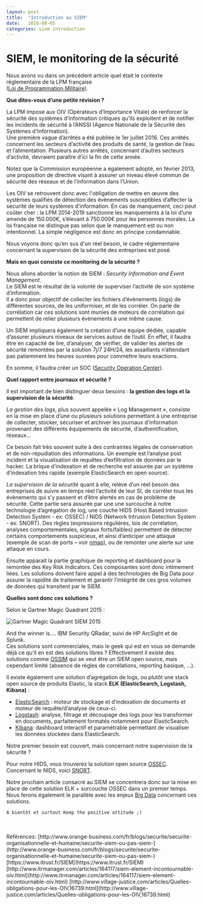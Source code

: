 ```yaml
---
layout: post
title:  "Introduction au SIEM"
date:   2016-08-05
categories: siem introduction
---
```

SIEM, le monitoring de la sécurité
===================
Nous avons vu dans un précédent article quel était le contexte réglementaire de la LPM française  
([Loi de Programmation Militaire](https://lepicte.github.io/general/introduction/2016/07/31/introduction-cybersecurite.html "https://lepicte.github.io/general/introduction/2016/07/31/introduction-cybersecurite.html")).  

**Que dites-vous d’une petite révision ?**  

La LPM impose aux OIV (Opérateurs d’Importance Vitale) de renforcer la sécurité des systèmes d’information critiques qu’ils exploitent et de notifier les incidents de sécurité à l’ANSSI (Agence Nationale de la Sécurité des Systèmes d'Information).  
Une première vague d’arrêtés a été publiée le 1er juillet 2016. Ces arrêtés concernent les secteurs d’activité des produits de santé, la gestion de l’eau et l’alimentation. Plusieurs autres arrêtés, concernant d’autres secteurs d’activité, devraient paraître d’ici la fin de cette année.  

Notez que la Commission européenne a également adopté, en février 2013, une proposition de directive visant à assurer un niveau élevé commun de sécurité des réseaux et de l’information dans l’Union.  
  
Les OIV se retrouvent donc avec l'obligation de mettre en œuvre des systèmes qualifiés de détection des évènements susceptibles d’affecter la sécurité de leurs systèmes d’information. En cas de manquement, ceci peut coûter cher : la LPM 2014-2019 sanctionne les manquements à la loi d’une amende de 150.000€, s’élevant à 750.000€ pour les personnes morales. La loi française ne distingue pas selon que le manquement est ou non intentionnel. La simple négligence est donc en principe condamnable.  

Nous voyons donc qu’en sus d'un réel besoin, le cadre réglementaire concernant la supervision de la sécurité des entreprises est posé.  

**Mais en quoi consiste ce monitoring de la sécurité ?**  

Nous allons aborder la notion de SIEM : *Security Information and Event Management*.  
Le SIEM est le résultat de la volonté de superviser l’activité de son système d’information.  
Il a donc pour objectif de collecter les fichiers d’évènements (logs) de différentes sources, de les uniformiser, et de les corréler. On parle de corrélation car ces solutions sont munies de moteurs de corrélation qui permettent de relier plusieurs évènements à une même cause.  

Un SIEM impliquera également la création d’une équipe dédiée, capable d’assurer plusieurs niveaux de services autour de l’outil. En effet, il faudra être en capacité de lire, d’analyser, de vérifier, de valider les alertes de sécurité remontées par la solution 7j/7 24H/24, les assaillants n’attendant pas patiemment les heures ouvrées pour commettre leurs exactions.  

En somme, il faudra créer un SOC ([Security Operation Center](https://fr.wikipedia.org/wiki/Security_Operations_Center "https://fr.wikipedia.org/wiki/Security_Operations_Center")).

**Quel rapport entre journaux et sécurité ?**  
 
Il est important de bien distinguer deux besoins : __la gestion des logs et la supervision de la sécurité__.  

*La gestion des logs*, plus souvent appelée « Log Management », consiste en la mise en place d’une ou plusieurs solutions permettant à une entreprise de
collecter, stocker, sécuriser et archiver les journaux d’information provenant des différents équipements de sécurité, d’authentification, réseaux...  

Ce besoin fait très souvent suite à des contraintes légales de conservation et de non-répudiation des informations. Un exemple est l’analyse post incident et la visualisation de requêtes d’exfiltration de données par le hacker. La brique d’indexation et de recherche est assurée par un système d’indexation très rapide (exemple ElasticSearch en open source).  

*La supervision de la sécurité* quant à elle, relève d’un réel besoin des entreprises de suivre en temps réel l’activité de leur SI, de corréler tous les évènements qui s’y passent et d’être alertés en cas de problème de sécurité. Cette partie sera assurée par une une surcouche à notre technologie d’agrégation de log, une couche HIDS (Host Based Intrusion Detection System - ex: OSSEC) / NIDS (Network Intrusion Detection System - ex: SNORT). Des règles (expressions régulières, lois de corrélation, analyses comportementales, signaux forts/faibles) permettent de détecter certains comportements suspicieux, et ainsi d’anticiper une attaque (exemple de scan de ports – voir [nmap](https://nmap.org/book/man-port-scanning-techniques.html "https://nmap.org/book/man-port-scanning-techniques.html")), ou de remonter une alerte sur une attaque en cours.  
 
Ensuite apparait la partie graphique de reporting et dashboard pour la remontée des Key Risk Indicators.
Ces composantes sont donc intimement liées. Les solutions doivent faire appel à des technologies de Big Data pour assurer la rapidité de traitement et garantir l’intégrité de ces gros volumes de données qui transitent par le SIEM. 
 
**Quelles sont donc ces solutions ?**  

Selon le Gartner Magic Quadrant 2015 :  

![Gartner Magic Quadrant SIEM 2015](http://www.splunk.com/web_assets/images/2015-siem-mq-LG.png)  


And the winner is…. IBM Security QRadar, suivi de HP ArcSight et de Splunk.  
Ces solutions sont commerciales, mais le geek qui est en vous se demande déjà ce qu’il en est des solutions libres ? Effectivement il existe des solutions comme [OSSIM](https://www.alienvault.com/products/ossim "https://www.alienvault.com/products/ossim") qui se veut être un SIEM open source, mais cependant limité (absence de règles de corrélations, reporting basique, ...).  

Il existe également une solution d’agrégation de logs, ou plutôt une stack open source de produits Elastic, la stack **ELK (ElasticSearch, Logstash, Kibana)** :

 - [ElasticSearch](https://www.elastic.co/fr/products/elasticsearch "https://www.elastic.co/fr/products/elasticsearch") : moteur de stockage et d’indexation de documents et moteur de requête/d’analyse de ceux-ci.
 - [Logstash](https://www.elastic.co/products/logstash "https://www.elastic.co/products/logstash"): analyse, filtrage et découpage des logs pour les transformer en documents, parfaitement formatés notamment pour ElasticSearch.
 - [Kibana](https://www.elastic.co/products/kibana "https://www.elastic.co/products/kibana"): dashboard interactif et paramétrable permettant de visualiser les données stockées dans ElasticSearch.

Notre premier besoin est couvert, mais concernant notre supervision de la sécurité ?

Pour notre HIDS, vous trouverez la solution open source [OSSEC](http://ossec.github.io/ "http://ossec.github.io/"). Concernant le NIDS, voici [SNORT](https://www.snort.org/ "https://www.snort.org/").

Notre prochain article consacré au SIEM se concentrera donc sur la mise en place de cette solution ELK + surcouche OSSEC dans un premier temps. Nous ferons également le parallèle avec les enjeux [Big Data](http://www.bgfi-groupe.com/ "http://www.bgfi-groupe.com/") concernant ces solutions.  

```
A bientôt et surtout Keep the positive attitude ;)
```
<br />
<br />
Références:  
[http://www.orange-business.com/fr/blogs/securite/securite-organisationnelle-et-humaine/securite-siem-ou-pas-siem-](http://www.orange-business.com/fr/blogs/securite/securite-organisationnelle-et-humaine/securite-siem-ou-pas-siem-)  
[https://www.itrust.fr/SIEM](https://www.itrust.fr/SIEM)   
[http://www.itrmanager.com/articles/164117/siem-element-incontournable-oiv.html](http://www.itrmanager.com/articles/164117/siem-element-incontournable-oiv.html)  
[http://www.village-justice.com/articles/Quelles-obligations-pour-les-OIV,16739.html](http://www.village-justice.com/articles/Quelles-obligations-pour-les-OIV,16739.html)

